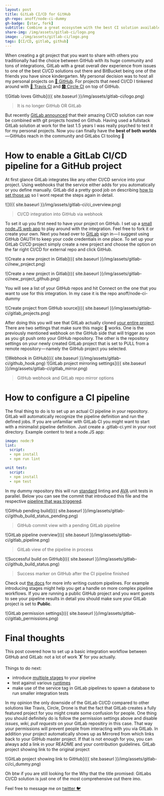 ```yaml
---
layout: post
title: GitLab CI/CD for GitHub
gh-repo: anoff/node-ci-dummy
gh-badge: [star, fork]
subtitle: Combine a great ecosystem with the best CI solution available
share-img: /img/assets/gitlab-ci/logo.png
image: ./img/assets/gitlab-ci/logo.png
tags: [CI/CD, gitlab, github]
---
```


When creating a git project that you want to share with others you traditionally had the choice between GitHub with its huge community and tons of integrations, GitLab with a great overall dev experience from issues to one of the best CI/CD solutions out there and BitBucket being one of the friends you have since kindergarten. My personal decision was to host all my personal projects on [🦑 GitHub](https://github.com/anoff). For projects that need CI/CD I tinkered around with [👷‍ Travis CI](https://travis-ci.org/) and [🅾️ Circle CI](https://circleci.com/) on top of GitHub.

![Gitlab loves Github]({{ site.baseurl }}/img/assets/gitlab-ci/logo.png)
> It is no longer GitHub OR GitLab

But recently [GitLab announced](https://about.gitlab.com/features/github/) that their amazing CI/CD solution can now be combined with git projects hosted on Github. Having used a fullstack GitLab solution at work for the last 1.5 years I was really psyched to test it for my personal projects. Now you can finally have the **best of both worlds** — GitHubs reach in the community and GitLabs CI tooling 💃

# How to enable a GitLab CI/CD pipeline for a GitHub project

At first glance GitLab integrates like any other CI/CD service into your project. Using webhooks that the service either adds for you automatically or you define manually. GitLab did a pretty good job on describing [how to set those up](https://docs.gitlab.com/ee/ci/ci_cd_for_external_repos/github_integration.html) so I wont repeat the steps again in detail.

![]({{ site.baseurl }}/img/assets/gitlab-ci/ci_overview.png)
> CI/CD integration into GitHub via webhook

To set it up you first need to have your project on GitHub. I set up a [small node.JS web app](https://github.com/anoff/node-ci-dummy) to play around with the integration. Feel free to fork it or create your own. Next you head over to [GitLab](https://gitlab.com/) sign in — I suggest using GitHub OAUTH to keep your code credentials in one place. To set up your GitLab CI/CD project simply create a new project and choose the option on the far right CI/CD for external repo and click GitHub.

![Create a new project in Gitlab]({{ site.baseurl }}/img/assets/gitlab-ci/new_project.png)

![Create a new project in Gitlab]({{ site.baseurl }}/img/assets/gitlab-ci/new_project_github.png)

You will see a list of your GitHub repos and hit Connect on the one that you want to use for this integration. In my case it is the repo anoff/node-ci-dummy

![Create project from GitHub source]({{ site.baseurl }}/img/assets/gitlab-ci/gitlab_projects.png)

After doing this you will see that GitLab actually cloned [your entire project](https://gitlab.com/anoff/node-ci-dummy). There are two settings that make sure this magic 🧙‍ works. One is the previously mentioned webhook on the GitHub side that will trigger as soon as you git push onto your GitHub repository. The other is the repository settings on your newly created GitLab project that is set to PULL from a remote repository — namely the GitHub project you selected.

![Webhook in GitHub]({{ site.baseurl }}/img/assets/gitlab-ci/github_hook.png)
![GitLab project mirroring settings]({{ site.baseurl }}/img/assets/gitlab-ci/gitlab_mirror.png)
> GitHub webhook and GitLab repo mirror options

# How to configure a CI pipeline

The final thing to do is to set up an actual CI pipeline in your repository. GitLab will automatically recognize the pipeline definition and run the defined jobs. If you are unfamiliar with GitLab CI you might want to start with a minimalist pipeline definition. Just create a .gitlab-ci.yml in your root directory. Example content to test a node.JS app:

```yml
image: node:9
lint:
  script:
  - npm install
  - npm run lint

unit test:
  script:
  - npm install
  - npm test
```

In my dummy repository this will run [standard](https://standardjs.com/) linting and [AVA](https://github.com/avajs/ava) unit tests in parallel. Below you can see the commit that introduced this file and the respective [pipeline that was triggered](https://gitlab.com/anoff/node-ci-dummy/pipelines/19765773).

![GitHub pending build]({{ site.baseurl }}/img/assets/gitlab-ci/github_build_status_pending.png)
> GitHub commit view with a pending GitLab pipeline

![GitLab pipeline overview]({{ site.baseurl }}/img/assets/gitlab-ci/gitlab_pipeline.png)
>GitLab view of the pipeline in process

![Successful build on GitHub]({{ site.baseurl }}/img/assets/gitlab-ci/github_build_status.png)
>Success marker on GitHub after the CI pipeline finished

Check out [the docs](https://docs.gitlab.com/ee/ci/yaml/) for more info writing custom pipelines. For example introducing stages might help you get a handle on more complex pipeline workflows. If you are running a public GitHub project and you want guests to see your pipeline results in detail you should make sure your GitLab project is set to **Public**.

![GitLab permission settings]({{ site.baseurl }}/img/assets/gitlab-ci/gitlab_permissions.png)

# Final thoughts

This post covered how to set up a basic integration workflow between GitHub and GitLab: not a lot of work 🏋️‍ for you actually.

Things to do next:

- introduce [multiple stages](https://docs.gitlab.com/ee/ci/yaml/#stages) to your pipeline
- test against various [runtimes](https://docs.gitlab.com/ee/ci/yaml/#image-and-services)
- make use of the service tag in GitLab pipelines to spawn a database to run smaller integration tests

In my opinion the only downside of the GitLab CI/CD compared to other solutions like Travis, Circle, Drone is that the fact that GitLab creates a fully featured project for you might create some confusion for people. One thing you should definitely do is follow the permission settings above and disable _issues_, _wiki_, _pull requests_ on your GitLab repositiry in this case. That way your permissions will prevent people from interacting with you via GitLab. In addition your project automatically shows up as Mirrored from which links back to your GitHub master project. If that is not enough for you, you can always add a link in your README and your contribution guidelines.
GitLab project showing link to the original project

![GitLab project showing link to GitHub]({{ site.baseurl }}/img/assets/gitlab-ci/ci_dummy.png)

Oh btw if you are still looking for the Why that the title promised: GitLabs CI/CD solution is just one of the most comprehensive out there imo.

Feel free to message me on [twitter 🐦](https://twitter.com/an0xff)